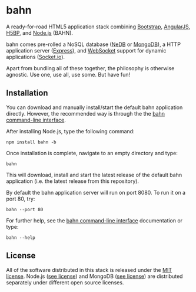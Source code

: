 bahn
====

A ready-for-road HTML5 application stack combining [Bootstrap](http://getbootstrap.com), [AngularJS](https://angularjs.org/), [H5BP](http://html5boilerplate.com/), and [Node.js](http://nodejs.org/) (BAHN).

bahn comes pre-rolled a NoSQL database ([NeDB](https://github.com/louischatriot/nedb) or [MongoDB](http://www.mongodb.org/)), a HTTP application server ([Express](http://expressjs.com/)), and [WebSocket](http://www.html5rocks.com/en/tutorials/websockets/basics/) support for dynamic applications ([Socket.io](http://socket.io/)).

Apart from bundling all of these together, the philosophy is otherwise agnostic. Use one, use all, use some. But have fun!

## Installation ##

You can download and manually install/start the default bahn application directly. However, the recommended way is through the the [bahn command-line interface](https://github.com/oliver-moran/bahn-cli).

After installing Node.js, type the following command:

    npm install bahn -b

Once installation is complete, navigate to an empty directory and type:

    bahn

This will download, install and start the latest release of the default bahn application (i.e. the latest release from this repository).

By default the bahn application server will run on port 8080. To run it on a port 80, try:

    bahn --port 80
    
For further help, see the [bahn command-line interface](https://github.com/oliver-moran/bahn-cli) documentation or type:

    bahn --help

## License ##

All of the software distributed in this stack is released under the [MIT license](http://opensource.org/licenses/MIT). Node.js ([see license](https://raw.githubusercontent.com/joyent/node/v0.10.29/LICENSE)) and MongoDB ([see license](http://www.mongodb.org/about/licensing/)) are distributed separately under different open source licenses.
